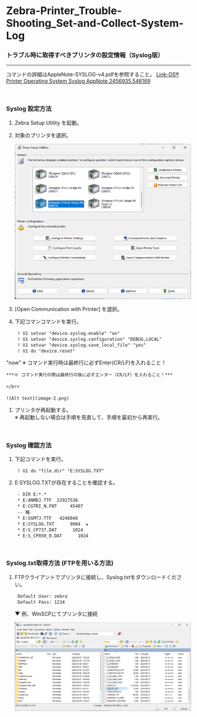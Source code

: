 # Zebra-Printer_Trouble-Shooting_Set-and-Collect-System-Log
### トラブル時に取得すべきプリンタの設定情報（Syslog版）

---

 コマンドの詳細はAppleNote-SYSLOG-v4.pdfを参照すること。
 [Link-OS® Printer Operating System Syslog AppNote 2456935.546169](https://www.zebra.com/content/dam/zebra/software/en/application-notes/AppNote-SYSLOG-v4.pdf)

</br>

### Syslog 設定方法

1. Zebra Setup Utility を起動。

1. 対象のプリンタを選択。 

    ![Alt text](image-1.png)

1. [Open Communication with Printer] を選択。

1. 下記コマンコマンドを実行。

        ! U1 setvar "device.syslog.enable" "on"
        ! U1 setvar "device.syslog.configuration" "DEBUG,LOCAL"
        ! U1 setvar "device.syslog.save_local_file" "yes"
        ! U1 do "device.reset" 
"now"
        ※ コマンド実行時は最終行に必ずEnter(CR/LF)を入れること！

    ***※ コマンド実行の際は最終行の後に必ずエンター（CR/LF）を入れること！***

    </br>

    ![Alt text](image-2.png)

1. プリンタが再起動する。  
    ※ 再起動しない場合は手順を見直して、手順を最初から再実行。

    </br>

### Syslog 確認方法

1. 下記コマンドを実行。

        ! U1 do "file.dir" "E:SYSLOG.TXT"


1. E:SYSLOG.TXTが存在することを確認する。

    
        - DIR E:*.* 
        * E:ANMDJ.TTF  22927536          
        * E:CGTRI_N.FNT     45407          
        -- 略
        * E:SGMTJ.TTF   4248848          
        * E:SYSLOG.TXT      9984  ★
        * E:S_CP737.DAT      1024          
        * E:S_CP850_0.DAT      1024  

    </br>

### Syslog.txt取得方法 (FTPを用いる方法)


1. FTPクライアントでプリンタに接続し、Syslog.txtをダウンロードください。

        Default User: zebra  
        Default Pass: 1234

    ▼ 例、WinSCPにてプリンタに接続

    ![Alt text](image-3.png)



